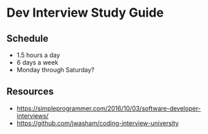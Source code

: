 # Dev Interview Study Guide

## Schedule

- 1.5 hours a day
- 6 days a week
- Monday through Saturday?

## Resources

- https://simpleprogrammer.com/2016/10/03/software-developer-interviews/
- https://github.com/jwasham/coding-interview-university
